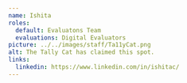 ```yaml
---
name: Ishita
roles:
  default: Evaluatons Team
  evaluations: Digital Evaluators
picture: ../../images/staff/Ta11yCat.png
alt: The Tally Cat has claimed this spot.
links:
  linkedin: https://www.linkedin.com/in/ishitac/
---
```

